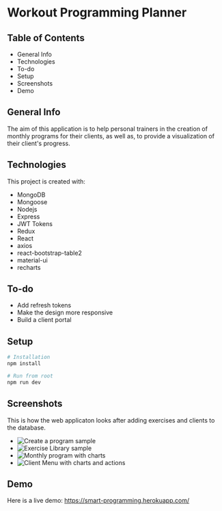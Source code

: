 # Workout Programming Planner

## Table of Contents
* General Info
* Technologies
* To-do
* Setup
* Screenshots
* Demo

## General Info
The aim of this application is to help personal trainers in the creation of monthly programs for their clients, as well as, to provide a visualization of their client's progress.

## Technologies
This project is created with:
* MongoDB
* Mongoose
* Nodejs
* Express
* JWT Tokens
* Redux
* React
* axios
* react-bootstrap-table2
* material-ui
* recharts

## To-do
* Add refresh tokens
* Make the design more responsive
* Build a client portal

## Setup
```bash
# Installation
npm install

# Run from root
npm run dev

```
## Screenshots
This is how the web applicaton looks after adding exercises and clients to the database.

* ![Create a program sample](https://imgur.com/a/96LgVWX)
* ![Exercise Library sample](https://imgur.com/L1oAqx8)
* ![Monthly program with charts](https://imgur.com/bfJ22wB)
* ![Client Menu with charts and actions](https://imgur.com/3SCL7aE)

## Demo
Here is a live demo:
https://smart-programming.herokuapp.com/

